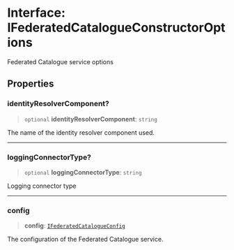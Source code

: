 # Interface: IFederatedCatalogueConstructorOptions

Federated Catalogue service options

## Properties

### identityResolverComponent?

> `optional` **identityResolverComponent**: `string`

The name of the identity resolver component used.

***

### loggingConnectorType?

> `optional` **loggingConnectorType**: `string`

Logging connector type

***

### config

> **config**: [`IFederatedCatalogueConfig`](IFederatedCatalogueConfig.md)

The configuration of the Federated Catalogue service.

